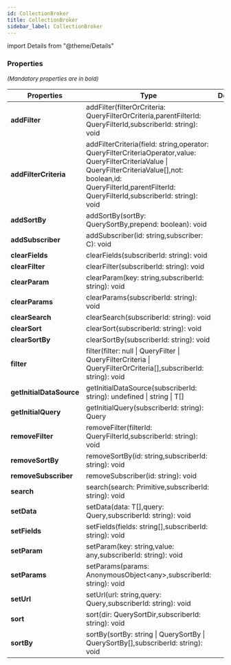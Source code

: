 ```yaml
---
id: CollectionBroker
title: CollectionBroker
sidebar_label: CollectionBroker
---
```


import Details from "@theme/Details"




### Properties

<font size="2"><i>(Mandatory properties are in bold)</i></font>

| Properties | Type | Description |
| --------- | ---- | ----------- |
| **addFilter** | addFilter(filterOrCriteria: QueryFilterOrCriteria,parentFilterId: QueryFilterId,subscriberId: string): void |  |
| **addFilterCriteria** | addFilterCriteria(field: string,operator: QueryFilterCriteriaOperator,value: QueryFilterCriteriaValue \| QueryFilterCriteriaValue[],not: boolean,id: QueryFilterId,parentFilterId: QueryFilterId,subscriberId: string): void |  |
| **addSortBy** | addSortBy(sortBy: QuerySortBy,prepend: boolean): void |  |
| **addSubscriber** | addSubscriber(id: string,subscriber: C): void |  |
| **clearFields** | clearFields(subscriberId: string): void |  |
| **clearFilter** | clearFilter(subscriberId: string): void |  |
| **clearParam** | clearParam(key: string,subscriberId: string): void |  |
| **clearParams** | clearParams(subscriberId: string): void |  |
| **clearSearch** | clearSearch(subscriberId: string): void |  |
| **clearSort** | clearSort(subscriberId: string): void |  |
| **clearSortBy** | clearSortBy(subscriberId: string): void |  |
| **filter** | filter(filter: null \| QueryFilter \| QueryFilterCriteria \| QueryFilterOrCriteria[],subscriberId: string): void |  |
| **getInitialDataSource** | getInitialDataSource(subscriberId: string): undefined \| string \| T[] |  |
| **getInitialQuery** | getInitialQuery(subscriberId: string): Query |  |
| **removeFilter** | removeFilter(filterId: QueryFilterId,subscriberId: string): void |  |
| **removeSortBy** | removeSortBy(id: string,subscriberId: string): void |  |
| **removeSubscriber** | removeSubscriber(id: string): void |  |
| **search** | search(search: Primitive,subscriberId: string): void |  |
| **setData** | setData(data: T[],query: Query,subscriberId: string): void |  |
| **setFields** | setFields(fields: string[],subscriberId: string): void |  |
| **setParam** | setParam(key: string,value: any,subscriberId: string): void |  |
| **setParams** | setParams(params: AnonymousObject<any\>,subscriberId: string): void |  |
| **setUrl** | setUrl(url: string,query: Query,subscriberId: string): void |  |
| **sort** | sort(dir: QuerySortDir,subscriberId: string): void |  |
| **sortBy** | sortBy(sortBy: string \| QuerySortBy \| QuerySortBy[],subscriberId: string): void |  |


